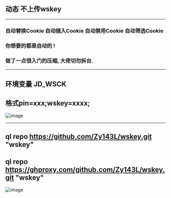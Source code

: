 ## 动态 不上传wskey
---------
### 自动替换Cookie 自动插入Cookie 自动禁用Cookie 自动筛选Cookie 
### 你想要的都是自动的 !
### 做了一点很入门的压缩, 大佬切勿拆台. 
-----
## 环境变量 JD_WSCK
## 格式pin=xxx;wskey=xxxx;
![image](https://user-images.githubusercontent.com/21352718/131860608-6af6b05b-c1a9-40be-92ef-eda4b0d9f4b1.png)

-----
## ql repo https://github.com/Zy143L/wskey.git "wskey"

## ql repo https://ghproxy.com/github.com/Zy143L/wskey.git "wskey"
![image](https://user-images.githubusercontent.com/21352718/131859996-23931224-8453-4f89-9d30-454db8997db5.png)


